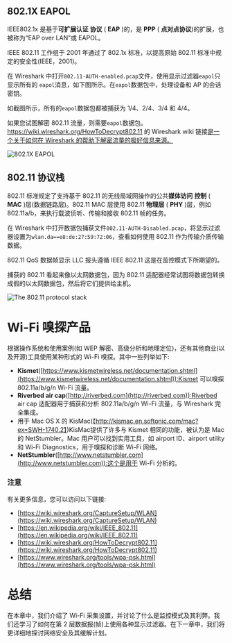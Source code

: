 ## 802.1X EAPOL

IEEE802.1x 是基于**可扩展认证** **协议** ( **EAP** )的，是 **PPP** ( **点对点协议**)的扩展，也被称为“EAP over LAN”或 EAPOL。

IEEE 802.11 工作组于 2001 年通过了 802.1x 标准，以提高原始 802.11 标准中规定的安全性(IEEE，2001)。

在 Wireshark 中打开`802.11-AUTH-enabled.pcap`文件，使用显示过滤器`eapol`只显示所有的 `eapol`消息，如下图所示。在`eapol`数据包中，处理设备和 AP 的会话密钥。

如截图所示，所有的`eapol`数据包都被捕获为 1/4、2/4、3/4 和 4/4。

如果您试图解密 802.11 流量，则需要`eapol`数据包。https://wiki.wireshark.org/HowToDecrypt802.11 的 Wireshark wiki 链接[是一个关于如何在 Wireshark 的帮助下解密流量的极好信息来源。](https://wiki.wireshark.org/HowToDecrypt802.11)

![802.1X EAPOL](../images/00101.jpeg)

## 802.11 协议栈

802.11 标准规定了支持基于 802.11 的无线局域网操作的公共**媒体访问** **控制** ( **MAC** )层(数据链路层)。802.11 MAC 层使用 802.11 **物理层** ( **PHY** )层，例如 802.11a/b，来执行载波侦听、传输和接收 802.11 帧的任务。

在 Wireshark 中打开数据包捕获文件`802.11-AUTH-Disabled.pcap`，将显示过滤器设置为`wlan.da==e8:de:27:59:72:06`，查看如何使用 802.11 作为传输介质传输数据。

802.11 QoS 数据帧显示 LLC 报头遵循 IEEE 802.11 这是在监控模式下所期望的。

捕获的 802.11 看起来像以太网数据包，因为 802.11 适配器经常试图将数据包转换成假的以太网数据包，然后将它们提供给主机。

![The 802.11 protocol stack](../images/00102.jpeg)

# Wi-Fi 嗅探产品

根据操作系统和使用案例(如 WEP 解密、高级分析和地理定位)，还有其他商业(以及开源)工具使用某种形式的 Wi-Fi 嗅探。其中一些列举如下:

*   **Kismet**([https://www.kismetwireless.net/documentation.shtml](https://www.kismetwireless.net/documentation.shtml)):Kismet 可以嗅探 802.11a/b/g/n Wi-Fi 流量。
*   **Riverbed air cap**([http://riverbed.com](http://riverbed.com)):Riverbed air cap 适配器用于捕获和分析 802.11a/b/g/n Wi-Fi 流量，与 Wireshark 完全集成。
*   用于 Mac OS X 的 KisMac(【http://kismac.en.softonic.com/mac?ex=SWH-1740.2】)KisMac提供了许多与 Kismet 相同的功能，被认为是 Mac 的 NetStumbler。Mac 用户可以找到实用工具，如 airport ID、airport utility 和 Wi-Fi Diagnostics，用于嗅探和诊断 Wi-Fi 网络。
*   **NetStumbler**([http://www.netstumbler.com](http://www.netstumbler.com)):这个是用于 Wi-Fi 分析的。

### 注意

有关更多信息，您可以访问以下链接:

*   [https://wiki.wireshark.org/CaptureSetup/WLAN](https://wiki.wireshark.org/CaptureSetup/WLAN)
*   [https://en.wikipedia.org/wiki/IEEE_802.11](https://en.wikipedia.org/wiki/IEEE_802.11)
*   [https://wiki.wireshark.org/HowToDecrypt802.11](https://wiki.wireshark.org/HowToDecrypt802.11)
*   [https://www.wireshark.org/tools/wpa-psk.html](https://www.wireshark.org/tools/wpa-psk.html)

# 总结

在本章中，我们介绍了 Wi-Fi 采集设置，并讨论了什么是监控模式及其利弊。我们还学习了如何在第 2 层数据报(帧)上使用各种显示过滤器。在下一章中，我们将更详细地探讨网络安全及其缓解计划。